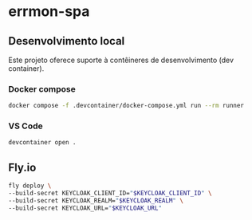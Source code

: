 # errmon-spa

## Desenvolvimento local

Este projeto oferece suporte à contêineres de desenvolvimento (dev container).

### Docker compose

```bash
docker compose -f .devcontainer/docker-compose.yml run --rm runner
```

### VS Code

```bash
devcontainer open .
```

## Fly.io

```bash
fly deploy \
--build-secret KEYCLOAK_CLIENT_ID="$KEYCLOAK_CLIENT_ID" \
--build-secret KEYCLOAK_REALM="$KEYCLOAK_REALM" \
--build-secret KEYCLOAK_URL="$KEYCLOAK_URL"
```
